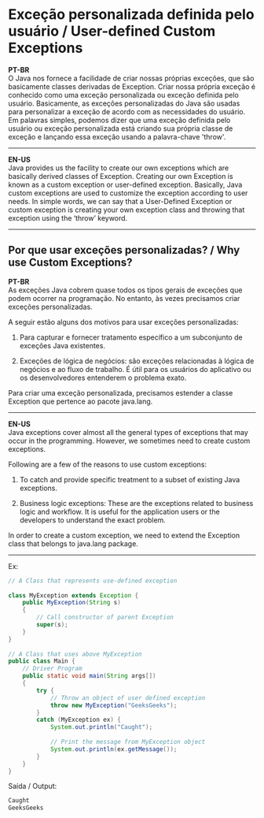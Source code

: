 # Exceção personalizada definida pelo usuário / User-defined Custom Exceptions 

**PT-BR**  
O Java nos fornece a facilidade de criar nossas próprias exceções, que são basicamente classes derivadas de Exception. Criar nossa própria exceção é conhecido como uma exceção personalizada ou exceção definida pelo usuário. Basicamente, as exceções personalizadas do Java são usadas para personalizar a exceção de acordo com as necessidades do usuário. Em palavras simples, podemos dizer que uma exceção definida pelo usuário ou exceção personalizada está criando sua própria classe de exceção e lançando essa exceção usando a palavra-chave 'throw'.

***

**EN-US**  
Java provides us the facility to create our own exceptions which are basically derived classes of Exception. Creating our own Exception is known as a custom exception or user-defined exception. Basically, Java custom exceptions are used to customize the exception according to user needs. In simple words, we can say that a User-Defined Exception or custom exception is creating your own exception class and throwing that exception using the ‘throw’ keyword.

***

## Por que usar exceções personalizadas? / Why use Custom Exceptions?

**PT-BR**  
As exceções Java cobrem quase todos os tipos gerais de exceções que podem ocorrer na programação. No entanto, às vezes precisamos criar exceções personalizadas.

A seguir estão alguns dos motivos para usar exceções personalizadas:

1. Para capturar e fornecer tratamento específico a um subconjunto de exceções Java existentes.

2. Exceções de lógica de negócios: são exceções relacionadas à lógica de negócios e ao fluxo de trabalho. É útil para os usuários do aplicativo ou os desenvolvedores entenderem o problema exato.

Para criar uma exceção personalizada, precisamos estender a classe Exception que pertence ao pacote java.lang.

***

**EN-US**  
Java exceptions cover almost all the general types of exceptions that may occur in the programming. However, we sometimes need to create custom exceptions.

Following are a few of the reasons to use custom exceptions:

1. To catch and provide specific treatment to a subset of existing Java exceptions.

2. Business logic exceptions: These are the exceptions related to business logic and workflow. It is useful for the application users or the developers to understand the exact problem.

In order to create a custom exception, we need to extend the Exception class that belongs to java.lang package.

***

Ex:    
```java
// A Class that represents use-defined exception
 
class MyException extends Exception {
    public MyException(String s)
    {
        // Call constructor of parent Exception
        super(s);
    }
}
 
// A Class that uses above MyException
public class Main {
    // Driver Program
    public static void main(String args[])
    {
        try {
            // Throw an object of user defined exception
            throw new MyException("GeeksGeeks");
        }
        catch (MyException ex) {
            System.out.println("Caught");
 
            // Print the message from MyException object
            System.out.println(ex.getMessage());
        }
    }
}
```

Saída / Output:  
```bash
Caught
GeeksGeeks
```